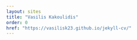 ```yaml
---
layout: sites
title: "Vasilis Kakoulidis"
order: 0
href: "https://vasilisk23.github.io/jekyll-cv/"
---
```

